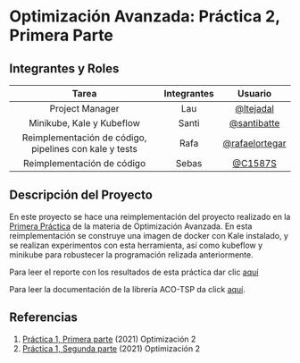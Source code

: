 # Optimización Avanzada: Práctica 2, Primera Parte

## Integrantes y Roles

|Tarea | Integrantes | Usuario |
|:---:|:---:|:---:|
|Project Manager|Lau|[@ltejadal](https://github.com/ltejadal)|
|Minikube, Kale y Kubeflow|Santi|[@santibatte](https://github.com/santibatte)|
|Reimplementación de código, pipelines con kale y tests|Rafa|[@rafaelortegar](https://github.com/rafaelortegar)|
|Reimplementación de código|Sebas|[@C1587S](https://github.com/C1587S)|

## Descripción del Proyecto

 En este proyecto se hace una reimplementación del proyecto realizado en la [Primera Práctica](https://github.com/optimizacion-2-2021-1-gh-classroom/practica-1-segunda-parte-ltejadal) de la materia de Optimización Avanzada. En esta reimplementación se construye una imagen de docker con Kale instalado, y se realizan experimentos con esta herramienta, así como kubeflow y minikube para robustecer la programación relizada anteriormente.
 
Para leer el reporte con los resultados de esta práctica dar clic [aquí](https://github.com/optimizacion-2-2021-1-gh-classroom/practica-2-primera-parte-ltejadal/blob/main/reporte_equipo_4_parte_1_practica_2.ipynb)

Para leer la documentación de la librería ACO-TSP da click [aquí](https://optimizacion-2-2021-1-gh-classroom.github.io/practica-1-segunda-parte-ltejadal/).


## Referencias

1. [Práctica 1, Primera parte](https://github.com/optimizacion-2-2021-1-gh-classroom/practica-1-primera-parte-ltejadal) (2021) Optimización 2
2. [Práctica 1, Segunda parte](https://github.com/optimizacion-2-2021-1-gh-classroom/practica-1-segunda-parte-ltejadal) (2021) Optimización 2
